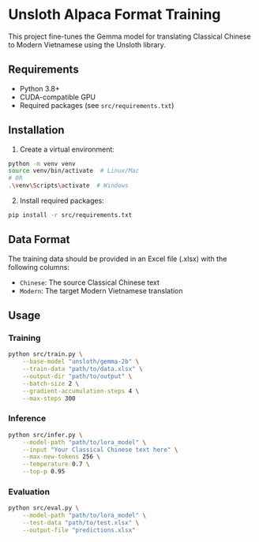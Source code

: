 # Unsloth Alpaca Format Training

This project fine-tunes the Gemma model for translating Classical Chinese to Modern Vietnamese using the Unsloth library.

## Requirements

- Python 3.8+
- CUDA-compatible GPU
- Required packages (see `src/requirements.txt`)

## Installation

1. Create a virtual environment:
```bash
python -m venv venv
source venv/bin/activate  # Linux/Mac
# OR
.\venv\Scripts\activate  # Windows
```

2. Install required packages:
```bash
pip install -r src/requirements.txt
```

## Data Format

The training data should be provided in an Excel file (.xlsx) with the following columns:
- `Chinese`: The source Classical Chinese text
- `Modern`: The target Modern Vietnamese translation

## Usage

### Training

```bash
python src/train.py \
    --base-model "unsloth/gemma-2b" \
    --train-data "path/to/data.xlsx" \
    --output-dir "path/to/output" \
    --batch-size 2 \
    --gradient-accumulation-steps 4 \
    --max-steps 300
```

### Inference

```bash
python src/infer.py \
    --model-path "path/to/lora_model" \
    --input "Your Classical Chinese text here" \
    --max-new-tokens 256 \
    --temperature 0.7 \
    --top-p 0.95
```

### Evaluation

```bash
python src/eval.py \
    --model-path "path/to/lora_model" \
    --test-data "path/to/test.xlsx" \
    --output-file "predictions.xlsx"
```